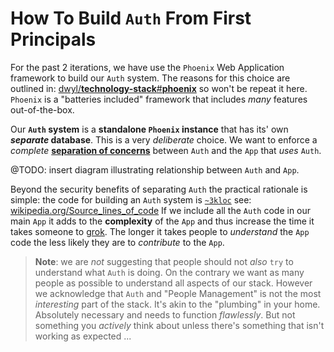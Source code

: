 # How To Build `Auth` From First Principals

For the past 2 iterations,
we have use the `Phoenix` Web Application framework
to build our `Auth` system.
The reasons for this choice
are outlined in:
[dwyl/**technology-stack**#**phoenix**](https://github.com/dwyl/technology-stack#phoenix)
so won't be repeat it here.
`Phoenix` is a "batteries included" framework
that includes _many_ features out-of-the-box.

Our **`Auth` system** is a **standalone `Phoenix` instance**
that has its' own **_separate_ database**.
This is a very _deliberate_ choice.
We want to enforce a _complete_ 
[**separation of concerns**](https://en.wikipedia.org/wiki/Separation_of_concerns)
between `Auth` 
and the `App` that _uses_ `Auth`.

@TODO: insert diagram illustrating relationship between `Auth` and `App`.



Beyond the security benefits 
of separating `Auth` 
the practical rationale is simple:
the code for building an `Auth` system 
is 
[`~3kloc`](https://en.wiktionary.org/wiki/KLOC#Noun)
see: 
[wikipedia.org/Source_lines_of_code](https://en.wikipedia.org/wiki/Source_lines_of_code)
If we include all the `Auth` code in our main `App`
it adds to the **complexity** of the `App`
and thus increase the time 
it takes someone to
[grok](https://en.wikipedia.org/wiki/Grok).
The longer it takes people to _understand_ the `App` code 
the less likely they are to _contribute_ to the `App`.

> **Note**: we are _not_ suggesting 
that people should not _also_ 
`try` to understand what `Auth` is doing. 
On the contrary we want as many people as possible 
to understand all aspects of our stack.
However we acknowledge that `Auth`
and "People Management" 
is not the most _interesting_ part of the stack.
It's akin to the "plumbing" in your home.
Absolutely necessary 
and needs to function _flawlessly_.
But not something you _actively_ think about
unless there's something that isn't working as expected ... 